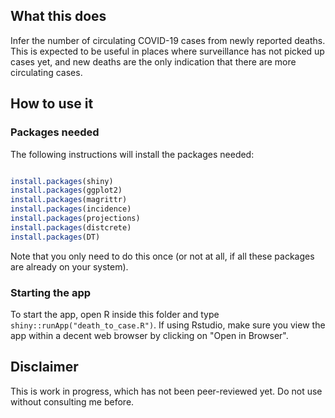
## What this does

Infer the number of circulating COVID-19 cases from newly reported deaths. This
is expected to be useful in places where surveillance has not picked up cases
yet, and new deaths are the only indication that there are more circulating
cases.


## How to use it

### Packages needed

The following instructions will install the packages needed:

```r

install.packages(shiny)
install.packages(ggplot2)
install.packages(magrittr)
install.packages(incidence)
install.packages(projections)
install.packages(distcrete)
install.packages(DT)

```

Note that you only need to do this once (or not at all, if all these packages
are already on your system).



### Starting the app

To start the app, open R inside this folder and type
`shiny::runApp("death_to_case.R")`. If using Rstudio, make sure you view the app
within a decent web browser by clicking on "Open in Browser".




## Disclaimer

This is work in progress, which has not been peer-reviewed yet. Do not use
without consulting me before.
